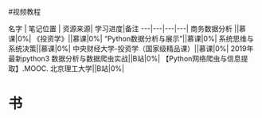#视频教程

名字 | 笔记位置 | 资源来源| 学习进度|备注
---|---|---|---|
商务数据分析 ||慕课|0%|
《投资学》||慕课|0%|
“Python数据分析与展示”||慕课|0%|
系统思维与系统决策||慕课|0%|
中央财经大学-投资学（国家级精品课）||慕课|0%|
2019年最新python3 数据分析与数据爬虫实战||B站|0%|
【Python网络爬虫与信息提取】.MOOC. 北京理工大学||B站|0%|

# 书








